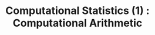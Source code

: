 ---
title:  "Computational Statistics (1) : Computational Arithmetic"

excerpt: Computational Statistics, Computational Arithmetic

toc : true
toc_sticky : true  

use_math: true

categories:
  - study
tags:
  - study
  - Computational Statistics
  - floating point
  - fixed point
---